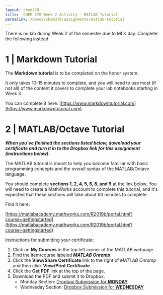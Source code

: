 ```yaml
---
layout: chem370
title:  CHEM 370 Week 2 Activity - MATLAB Tutorial
permalink: /devel/chem370/assignments/matlab-tutorial
---
```


There is no lab during Week 2 of the semester due to MLK day. Complete the following instead.

# 1 | Markdown Tutorial

The **Markdown tutorial** is to be completed on the honor system.  

It only takes 10-15 minutes to complete, and you will need to use most (if not all) of the content it covers to complete your lab notebooks starting in Week 3.  

You can complete it here: [https://www.markdowntutorial.com](https://www.markdowntutorial.com).

# 2 | MATLAB/Octave Tutorial

***When you've finished the sections listed below, download your certificate and turn it in to the Dropbox link for this assignment (instructions below).***

The MATLAB tutorial is meant to help you become familiar with basic programming concepts and the overall syntax of the MATLAB/Octave language.

You should complete **sections 1, 2, 4, 5, 6, 8, and 9** at the link below.  You will need to create a MathWorks account to complete this tutorial, and it's expected that these sections will take about 60 minutes to complete.

Find it here:

[https://matlabacademy.mathworks.com/R2019b/portal.html?course=gettingstarted](https://matlabacademy.mathworks.com/R2019b/portal.html?course=gettingstarted)

Instructions for submitting your certificate:

1. Click on **My Courses** in the top left corner of the MATLAB webpage.
1. Find the item/course labeled ***MATLAB Onramp***.
1. Click the **View/Share Certificate** link to the right of *MATLAB Onramp* and then click **View/Print Certificate**.
1. Click the **Get PDF** link at the top of the page.
1. Download the PDF and submit it to Dropbox.
    - Monday Section: [Dropbox Submission for **MONDAY**]({{site.baseurl}}/devel/chem370/assignments/submissions)
    - Wednesday Section: [Dropbox Submission for **WEDNESDAY**]({{site.baseurl}}/devel/chem370/assignments/submissions-wednesday)

